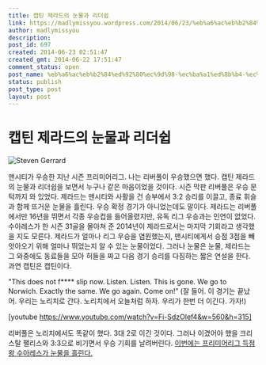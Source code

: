 ```yaml
---
title: 캡틴 제라드의 눈물과 리더쉽
link: https://madlymissyou.wordpress.com/2014/06/23/%eb%a6%ac%eb%b2%84%ed%92%80%ec%9d%98-%ec%ba%a1%ed%8b%b4-%ec%a0%9c%eb%9d%bc%eb%93%9c%ea%b0%80-%eb%b3%b4%ec%97%ac%ec%a4%80-%eb%88%88%eb%ac%bc%ea%b3%bc-%eb%a6%ac%eb%8d%94%ec%89%bd/
author: madlymissyou
description: 
post_id: 697
created: 2014-06-23 02:51:47
created_gmt: 2014-06-22 17:51:47
comment_status: open
post_name: %eb%a6%ac%eb%b2%84%ed%92%80%ec%9d%98-%ec%ba%a1%ed%8b%b4-%ec%a0%9c%eb%9d%bc%eb%93%9c%ea%b0%80-%eb%b3%b4%ec%97%ac%ec%a4%80-%eb%88%88%eb%ac%bc%ea%b3%bc-%eb%a6%ac%eb%8d%94%ec%89%bd
status: publish
post_type: post
layout: post
---
```


# 캡틴 제라드의 눈물과 리더쉽

![Steven Gerrard](http://madlymissyou.files.wordpress.com/2014/06/steven-gerrard-008.jpg)

맨시티가 우승한 지난 시즌 프리미어리그. 나는 리버풀이 우승했으면 했다. 캡틴 제라드의 눈물과 리더쉽을 보면서 누구나 같은 마음이었을 것이다. 시즌 막판 리버풀은 우승 문턱까지 와 있었다. 제라드는 맨시티와 사활을 건 승부에서 3:2 승리를 이끌고, 종료 휘슬과 함께 뜨거운 눈물을 흘린다. 우승 확정 경기가 아니었는데도 말이다. 제라드는 리버풀에서만 16년을 뛰면서 각종 우승컵을 들어올렸지만, 유독 리그 우승과는 인연이 없었다. 수아레스가 한 시즌 31골을 몰아쳐 준 2014년이 제라드로서는 마지막 기회라고 생각했을 지도 모른다. 제라드가 얼마나 리그 우승을 염원했는지, 맨시티에게서 승점 3점을 빼앗아오기 위해 얼마나 뛰었는지 알 수 있는 눈물이었다. 그러나 눈물은 눈물, 제라드는 그 와중에도 동료들을 모아 허들을 짜고 다음 경기 승리를 다짐하는 짧은 연설을 한다. 과연 캡틴은 캡틴이다. 

"This does not f**** slip now. Listen. Listen. This is gone. We go to Norwich. Exactly the same. We go again. Come on!” (잘 들어. 이 경기는 끝났어. 우리는 노리치로 간다. 노리치에서 오늘처럼 하자. 우리가 한번 더 이긴다. 가자!)

[youtube https://www.youtube.com/watch?v=Fi-SdzOlef4&w=560&h=315]

리버풀은 노리치에서도 똑같이 했다. 3대 2로 이긴 것이다. 그러나 이겼어야 했을 크리스탈 팰리스와 3:3으로 비기면서 우승 기회를 날려버린다. [이번에는 프리미어리그 득점왕 수아레스가 눈물을 흘린다.](http://tvshowdictionary.tistory.com/2709)